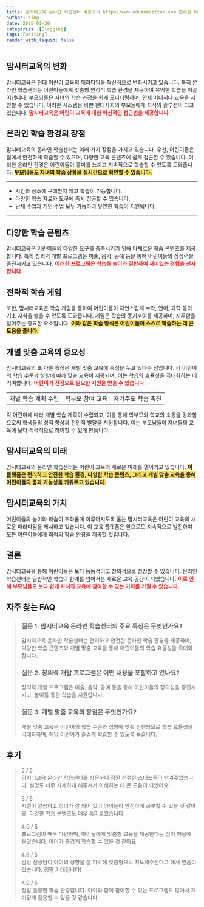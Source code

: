 ```yaml
---
title: 맘시터교육 온라인 학습센터 바로가기 https//www.edumomsitter.com 편리한 이용
author: bing
date: 2025-01-30
categories: [Blogging]
tags: [writing]
render_with_liquid: false
---
```



<h2 id='맘시터교육의 변화'>맘시터교육의 변화</h2>

<p>맘시터교육은 현대 어린이 교육의 패러다임을 혁신적으로 변화시키고 있습니다. 특히 온라인 학습센터는 어린이들에게 맞춤형 안정적 학습 환경을 제공하여 유익한 학습을 이끌어냅니다. 부모님들은 자녀의 학습 과정을 쉽게 모니터링하며, 언제 어디서나 교육을 지원할 수 있습니다. 이러한 시스템은 바쁜 현대사회의 부모들에게 최적의 솔루션이 되고 있습니다. <b><span style="color: #ee2323;">맘시터교육은 어린이 교육에 대한 혁신적인 접근법을 제공합니다.</span></b></p>

<h2 id='온라인 학습 환경의 장점'>온라인 학습 환경의 장점</h2>

<p>맘시터교육의 온라인 학습센터는 여러 가지 장점을 가지고 있습니다. 우선, 어린이들은 집에서 안전하게 학습할 수 있으며, 다양한 교육 콘텐츠에 쉽게 접근할 수 있습니다. 이러한 온라인 환경은 어린이들이 흥미를 느끼고 지속적으로 학습할 수 있도록 도와줍니다. <b><span style="background-color: #ffe066;">부모님들도 자녀의 학습 상황을 실시간으로 확인할 수 있습니다.</span></b></p>

<hr />

<ul>
    <li>시간과 장소에 구애받지 않고 학습이 가능합니다.</li>
    <li>다양한 학습 자료와 도구에 즉시 접근할 수 있습니다.</li>
    <li>단체 수업과 개인 수업 모두 가능하여 유연한 학습이 지원됩니다.</li>
</ul>

<hr />

<h2 id='다양한 학습 콘텐츠'>다양한 학습 콘텐츠</h2>

<p>맘시터교육은 어린이들의 다양한 요구를 충족시키기 위해 다채로운 학습 콘텐츠를 제공합니다. 특히 창의력 개발 프로그램은 미술, 음악, 공예 등을 통해 어린이들의 상상력을 증진시키고 있습니다. <b><span style="color: #ee2323;">이러한 프로그램은 학습을 놀이와 결합하여 재미있는 경험을 선사합니다.</span></b></p>

<h2 id='전략적 학습 게임'>전략적 학습 게임</h2>

<p>또한, 맘시터교육은 학습 게임을 통하여 어린이들이 자연스럽게 수학, 언어, 과학 등의 기초 지식을 쌓을 수 있도록 도와줍니다. 게임은 학습의 동기부여를 제공하며, 지루함을 덜어주는 중요한 요소입니다. <b><span style="background-color: #ffe066;">이와 같은 학습 방식은 어린이들이 스스로 학습하는 데 큰 도움을 줍니다.</span></b></p>

<h2 id='개별 맞춤 교육의 중요성'>개별 맞춤 교육의 중요성</h2>

<p>맘시터교육의 또 다른 특징은 개별 맞춤 교육에 중점을 두고 있다는 점입니다. 각 어린이의 학습 수준과 성향에 따라 맞춤 교육이 제공되며, 이는 학습의 효율성을 극대화하는 데 기여합니다. <b><span style="color: #ee2323;">어린이가 진정으로 필요한 지원을 받을 수 있습니다.</span></b></p>

<table>
    <tr>
        <td>개별 학습 계획 수립</td>
        <td>학부모 참여 교육</td>
        <td>자기주도 학습 촉진</td>
    </tr>
</table>

<p>각 어린이에 따라 개별 학습 계획이 수립되고, 이를 통해 학부모와 학교의 소통을 강화함으로써 학생들의 성적 향상과 전인적 발달을 지원합니다. 이는 부모님들이 자녀들의 교육에 보다 적극적으로 참여할 수 있게 만듭니다.</p>

<h2 id='맘시터교육의 미래'>맘시터교육의 미래</h2>

<p>맘시터교육의 온라인 학습센터는 어린이 교육의 새로운 미래를 열어가고 있습니다. <b><span style="background-color: #ffe066;">이 플랫폼은 편리하고 안전한 학습 환경, 다양한 학습 콘텐츠, 그리고 개별 맞춤 교육을 통해 어린이들의 꿈과 가능성을 키워주고 있습니다.</span></b></p>

<h2 id='맘시터교육의 가치'>맘시터교육의 가치</h2>

<p>어린이들의 놀이와 학습이 조화롭게 이루어지도록 돕는 맘시터교육은 어린이 교육의 새로운 패러다임을 제시하고 있습니다. 이 교육 플랫폼은 앞으로도 지속적으로 발전하여 모든 어린이들에게 최적의 학습 환경을 제공할 것입니다.</p>

<h2 id='결론'>결론</h2>

<p>맘시터교육을 통해 어린이들은 보다 능동적이고 창의적으로 성장할 수 있습니다. 온라인 학습센터는 일반적인 학습의 한계를 넘어서는 새로운 교육 공간이 되었습니다. <b><span style="color: #ee2323;">이로 인해 부모님들도 보다 쉽게 자녀의 교육에 참여할 수 있는 기회를 가질 수 있습니다.</span></b></p>


<h2 id='자주_찾는_FAQ'>자주 찾는 FAQ</h2>
<div itemscope="" itemtype="https://schema.org/FAQPage"> 
<blockquote> 
<div itemscope="" itemprop="mainEntity" itemtype="https://schema.org/Question"> 
<h3 itemprop="name">질문 1. 맘시터교육 온라인 학습센터의 주요 특징은 무엇인가요?</h3> 
<div itemscope="" itemprop="acceptedAnswer" itemtype="https://schema.org/Answer"> 
<span itemprop="text"> 
<p>맘시터교육 온라인 학습센터는 편리하고 안전한 온라인 학습 환경을 제공하며, 다양한 학습 콘텐츠와 개별 맞춤 교육을 통해 어린이들의 학습 효율성을 극대화합니다.</p> 
</span> 
</div> 
</div> 

<div itemscope="" itemprop="mainEntity" itemtype="https://schema.org/Question"> 
<h3 itemprop="name">질문 2. 창의력 개발 프로그램은 어떤 내용을 포함하고 있나요?</h3> 
<div itemscope="" itemprop="acceptedAnswer" itemtype="https://schema.org/Answer"> 
<span itemprop="text"> 
<p>창의력 개발 프로그램은 미술, 음악, 공예 등을 통해 어린이들의 창의성을 증진시키고, 놀이를 통한 학습을 지원합니다.</p> 
</span> 
</div> 
</div> 

<div itemscope="" itemprop="mainEntity" itemtype="https://schema.org/Question"> 
<h3 itemprop="name">질문 3. 개별 맞춤 교육의 장점은 무엇인가요?</h3> 
<div itemscope="" itemprop="acceptedAnswer" itemtype="https://schema.org/Answer"> 
<span itemprop="text"> 
<p>개별 맞춤 교육은 어린이의 학습 수준과 성향에 맞춰 진행되므로 학습 효율성을 극대화하며, 해당 어린이가 즐겁게 학습할 수 있도록 돕습니다.</p> 
</span> 
</div> 
</div> 
</blockquote> 
</div>
<h2 id='후기'>후기</h2>
<div itemscope itemtype="https://schema.org/Product">
  <blockquote>
  <div itemprop="review" itemscope itemtype="https://schema.org/Review">
      <div itemprop="reviewRating" itemscope itemtype="https://schema.org/Rating"> <span itemprop="ratingValue">5</span> / <span itemprop="bestRating">5</span> </div>
      <span itemprop="reviewBody">맘시터교육 온라인 학습센터를 방문하니 정말 친절한 스태프들이 반겨주었습니다. 설명도 너무 자세하게 해주셔서 이해하는 데 큰 도움이 되었어요!</span>
  </div>
  <br>
  <div itemprop="review" itemscope itemtype="https://schema.org/Review">
      <div itemprop="reviewRating" itemscope itemtype="https://schema.org/Rating"> <span itemprop="ratingValue">5</span> / <span itemprop="bestRating">5</span> </div>
      <span itemprop="reviewBody">시설이 깔끔하고 정리가 잘 되어 있어 아이들이 안전하게 공부할 수 있을 것 같아요. 다양한 학습 콘텐츠도 매우 흥미로웠습니다.</span>
  </div>
  <br>
  <div itemprop="review" itemscope itemtype="https://schema.org/Review">
      <div itemprop="reviewRating" itemscope itemtype="https://schema.org/Rating"> <span itemprop="ratingValue">4.9</span> / <span itemprop="bestRating">5</span> </div>
      <span itemprop="reviewBody">프로그램이 매우 다양하며, 아이들에게 맞춤형 교육을 제공한다는 점이 마음에 들었습니다. 아이가 즐겁게 학습할 수 있을 것 같아요.</span>
  </div>
  <br>
  <div itemprop="review" itemscope itemtype="https://schema.org/Review">
      <div itemprop="reviewRating" itemscope itemtype="https://schema.org/Rating"> <span itemprop="ratingValue">4.8</span> / <span itemprop="bestRating">5</span> </div>
      <span itemprop="reviewBody">담당 선생님이 아이의 성향을 잘 파악해 맞춤형으로 지도해주신다고 해서 믿음이 갔습니다. 정말 기대됩니다!</span>
  </div>
  <br>
  <div itemprop="review" itemscope itemtype="https://schema.org/Review">
      <div itemprop="reviewRating" itemscope itemtype="https://schema.org/Rating"> <span itemprop="ratingValue">4.9</span> / <span itemprop="bestRating">5</span> </div>
      <span itemprop="reviewBody">정말 훌륭한 학습 환경입니다. 아이와 함께 참여할 수 있는 프로그램도 많아서 재미있게 활용할 수 있을 것 같습니다.</span>
  </div>
  </blockquote>
</div>
